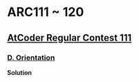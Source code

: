 # ARC111 ~ 120

## [AtCoder Regular Contest 111](https://atcoder.jp/contests/arc111)



### [D. Orientation](https://atcoder.jp/contests/arc111/tasks/arc111_d)

**Solution**

